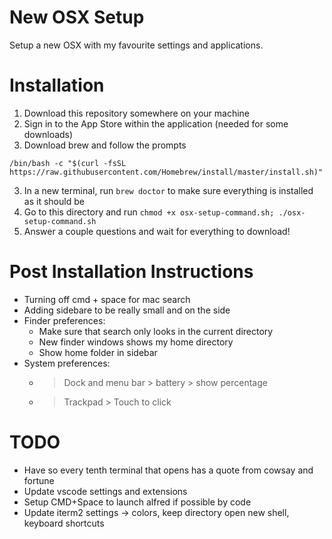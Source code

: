 # New OSX Setup
Setup a new OSX with my favourite settings and applications.

# Installation
1. Download this repository somewhere on your machine
2. Sign in to the App Store within the application (needed for some downloads)
2. Download brew and follow the prompts

```/bin/bash -c "$(curl -fsSL https://raw.githubusercontent.com/Homebrew/install/master/install.sh)"```

3. In a new terminal, run ```brew doctor``` to make sure everything is installed as it should be
4. Go to this directory and run ```chmod +x osx-setup-command.sh; ./osx-setup-command.sh```
5. Answer a couple questions and wait for everything to download! 


# Post Installation Instructions
- Turning off cmd + space for mac search
- Adding sidebare to be really small and on the side
- Finder preferences:
    - Make sure that search only looks in the current directory
    - New finder windows shows my home directory
    - Show home folder in sidebar
- System preferences:
    - > Dock and menu bar > battery > show percentage
    - > Trackpad > Touch to click


# TODO
- Have so every tenth terminal that opens has a quote from cowsay and fortune
- Update vscode settings and extensions
- Setup CMD+Space to launch alfred if possible by code
- Update iterm2 settings -> colors, keep directory open new shell, keyboard shortcuts
